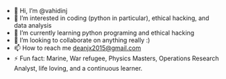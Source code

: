 - 👋 Hi, I’m @vahidinj
- 👀 I’m interested in coding (python in particular), ethical hacking, and data analysis
- 🌱 I’m currently learning python programing and ethical hacking
- 💞️ I’m looking to collaborate on anything really :)
- 📫 How to reach me deanjx2015@gmail.com
- ⚡ Fun fact: Marine, War refugee, Physics Masters, Operations Research Analyst, life loving, and a continuous learner.


<!---
vahidinj/vahidinj is a ✨ special ✨ repository because its `README.md` (this file) appears on your GitHub profile.
You can click the Preview link to take a look at your changes.
--->
